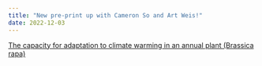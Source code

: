 ```yaml
---
title: "New pre-print up with Cameron So and Art Weis!"
date: 2022-12-03
---
```


[The capacity for adaptation to climate warming in an annual plant (Brassica rapa)](https://www.biorxiv.org/content/10.1101/2022.10.01.510426v1.abstract)
